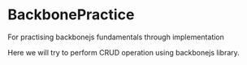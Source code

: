 # BackbonePractice
For practising backbonejs fundamentals through implementation

Here we will try to perform CRUD operation using backbonejs library.
